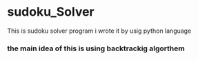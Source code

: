 # sudoku_Solver
This is sudoku solver program i wrote it by usig python language<br>
<h3>the main idea of this is using backtrackig algorthem <h3>
